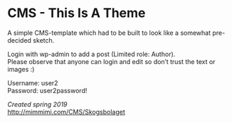 # CMS - This Is A Theme

A simple CMS-template which had to be built to look like a somewhat pre-decided sketch.

Login with wp-admin to add a post (Limited role: Author).  
Please observe that anyone can login and edit so don’t trust the text or images :)

Username: user2  
Password: user2password!

*Created spring 2019*  
http://mimmimi.com/CMS/Skogsbolaget
